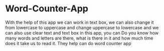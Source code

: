 # Word-Counter-App
With the help of this app we can work in text box, we can also change it from lowercase to uppercase and change uppercase to lowercase and we can also use clear text and text box in this app, you can  Do you know how many words and letters are there, what is there in it and how much time does it take us to read it. They help can do word counter app
